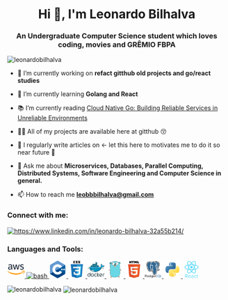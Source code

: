 <h1 align="center">Hi 👋, I'm Leonardo Bilhalva</h1>
<h3 align="center">An Undergraduate Computer Science student which loves coding, movies and GRÊMIO FBPA</h3>

<p align="left"> <img src="https://komarev.com/ghpvc/?username=leonardobilhalva&label=Profile%20views&color=0e75b6&style=flat" alt="leonardobilhalva" /> </p>

- 🔭 I’m currently working on **refact gitthub old projects and go/react studies**

- 🌱 I’m currently learning **Golang and React**

- 📚 I’m currently reading [Cloud Native Go: Building Reliable Services in Unreliable Environments](https://www.amazon.com.br/Cloud-Native-Go-Unreliable-Environments/dp/1492076333)

- 👨‍💻 All of my projects are available here at gitthub 😚

- 📝 I regularly write articles on <-  let this here to motivates me to do it so near future 🫡

- 💬 Ask me about **Microservices, Databases, Parallel Computing, Distributed Systems, Software Engineering and Computer Science in general.**

- 📫 How to reach me **leobbbilhalva@gmail.com**

<h3 align="left">Connect with me:</h3>
<p align="left">
<a href="https://linkedin.com/in/https://www.linkedin.com/in/leonardo-bilhalva-32a55b214/" target="blank"><img align="center" src="https://raw.githubusercontent.com/rahuldkjain/github-profile-readme-generator/master/src/images/icons/Social/linked-in-alt.svg" alt="https://www.linkedin.com/in/leonardo-bilhalva-32a55b214/" height="30" width="40" /></a>
</p>

<h3 align="left">Languages and Tools:</h3>
<p align="left"> <a href="https://aws.amazon.com" target="_blank" rel="noreferrer"> <img src="https://raw.githubusercontent.com/devicons/devicon/master/icons/amazonwebservices/amazonwebservices-original-wordmark.svg" alt="aws" width="40" height="40"/> </a> <a href="https://www.gnu.org/software/bash/" target="_blank" rel="noreferrer"> <img src="https://www.vectorlogo.zone/logos/gnu_bash/gnu_bash-icon.svg" alt="bash" width="40" height="40"/> </a> <a href="https://www.w3schools.com/cpp/" target="_blank" rel="noreferrer"> <img src="https://raw.githubusercontent.com/devicons/devicon/master/icons/cplusplus/cplusplus-original.svg" alt="cplusplus" width="40" height="40"/> </a> <a href="https://www.w3schools.com/css/" target="_blank" rel="noreferrer"> <img src="https://raw.githubusercontent.com/devicons/devicon/master/icons/css3/css3-original-wordmark.svg" alt="css3" width="40" height="40"/> </a> <a href="https://www.docker.com/" target="_blank" rel="noreferrer"> <img src="https://raw.githubusercontent.com/devicons/devicon/master/icons/docker/docker-original-wordmark.svg" alt="docker" width="40" height="40"/> </a> <a href="https://golang.org" target="_blank" rel="noreferrer"> <img src="https://raw.githubusercontent.com/devicons/devicon/master/icons/go/go-original.svg" alt="go" width="40" height="40"/> </a> <a href="https://www.w3.org/html/" target="_blank" rel="noreferrer"> <img src="https://raw.githubusercontent.com/devicons/devicon/master/icons/html5/html5-original-wordmark.svg" alt="html5" width="40" height="40"/> </a> <a href="https://www.postgresql.org" target="_blank" rel="noreferrer"> <img src="https://raw.githubusercontent.com/devicons/devicon/master/icons/postgresql/postgresql-original-wordmark.svg" alt="postgresql" width="40" height="40"/> </a> <a href="https://www.python.org" target="_blank" rel="noreferrer"> <img src="https://raw.githubusercontent.com/devicons/devicon/master/icons/python/python-original.svg" alt="python" width="40" height="40"/> </a> <a href="https://reactjs.org/" target="_blank" rel="noreferrer"> <img src="https://raw.githubusercontent.com/devicons/devicon/master/icons/react/react-original-wordmark.svg" alt="react" width="40" height="40"/> </a> </p>

<p><img align="left" src="https://github-readme-stats.vercel.app/api/top-langs?username=leonardobilhalva&show_icons=true&locale=en&layout=compact" alt="leonardobilhalva" /></p>

<p>&nbsp;<img align="center" src="https://github-readme-stats.vercel.app/api?username=leonardobilhalva&show_icons=true&locale=en" alt="leonardobilhalva" /></p>
